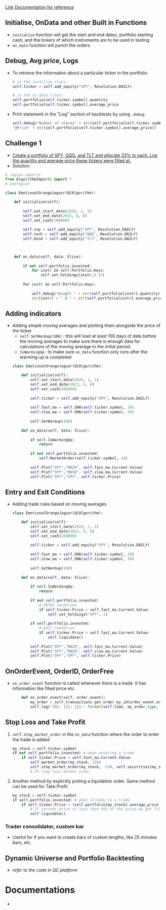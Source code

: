 [Link](https://www.youtube.com/watch?v=Ets0xGCjQ14&t=286s&ab_channel=QuantProgram)
[Documentation for reference](https://www.quantconnect.com/docs/v2/)
## Initialise, OnData and other Built in Functions
- `initialize` function will get the start and end dates, portfolio starting cash, and the tickers of which instruments are to be used in testing
- `on_data` function will punch the orders

## Debug, Avg price, Logs
- To retrieve the information about a particular ticker in the portfolio:
	```python
	# in the initilize class:
	self.ticker = self.add_equity("SPY", Resolution.DAILY)
	
	# in the on_data class:
	self.portfolio[self.ticker.symbol].quantity
	self.portfolio[self.ticker.symbol].average_price
	```
- Print statement in the "Log" section of backtests by using `.debug`
	```python
	self.debug("Number of shares" + str(self.portfolio[self.ticker.symbol].quantity) +\
	"@Price" + str(self.portfolio[self.ticker.symbol].average_price))
	```

## Challenge 1
- <u>Create a portfolio of SPY, QQQ, and TLT and allocate 33% to each. Log the quantity and average price these tickers were filled at.</u>
- Solution:
```python
# region imports
from AlgorithmImports import *
# endregion

class EmotionalOrangeJaguar(QCAlgorithm):

	def initialize(self):
	
		self.set_start_date(2010, 1, 1)
		self.set_end_date(2023, 6, 6)
		self.set_cash(100000)
		
		self.snp = self.add_equity("SPY", Resolution.DAILY)
		self.tech = self.add_equity("QQQ", Resolution.DAILY)
		self.bond = self.add_equity("TLT", Resolution.DAILY)

  

	def on_data(self, data: Slice):
	
		if not self.portfolio.invested:
			for instr in self.Portfolio.Keys:	
				self.set_holdings(instr,0.33)
		
		for instr in self.Portfolio.Keys:
		
			self.debug("bought " + str(self.portfolio[instr].quantity) + " quantity of " +\
			str(instr) + " @ " + str(self.portfolio[instr].average_price))
```

## Adding indicators
- Adding simple moving averages and plotting them alongside the price of the ticker
	- `self.SetWarmup(100)`  : this will load at least 100 days of data before the moving averages to make sure there is enough data for calculations of the moving average in the initial period.
	- `IsWarmingUp`  : to make sure `on_data` function only runs after the warming up is completed
	```python
	class EmotionalOrangeJaguar(QCAlgorithm):  
	
		def initialize(self):
			self.set_start_date(2020, 1, 1)
			self.set_end_date(2023, 6, 6)
			self.set_cash(100000)
			
			self.ticker = self.add_equity("SPY", Resolution.DAILY)
			
			self.fast_ma = self.SMA(self.ticker.symbol, 20)
			self.slow_ma = self.SMA(self.ticker.symbol, 50)
			
			self.SetWarmup(100)
		
		def on_data(self, data: Slice):
			
			if self.IsWarmingUp:
				return
			
			if not self.portfolio.invested:
				self.MarketOrder(self.ticker.symbol, 10)		  
			
			self.Plot("SPY","MA20", self.fast_ma.Current.Value)
			self.Plot("SPY","MA50", self.slow_ma.Current.Value)
			self.Plot("SPY","SPY", self.ticker.Price)
	```

## Entry and Exit Conditions
- Adding trade rules based on moving averages
	```python
	class EmotionalOrangeJaguar(QCAlgorithm):  
	
		def initialize(self):
			self.set_start_date(2020, 1, 1)
			self.set_end_date(2023, 6, 6)
			self.set_cash(100000)
			
			self.ticker = self.add_equity("SPY", Resolution.DAILY)
			
			self.fast_ma = self.SMA(self.ticker.symbol, 20)
			self.slow_ma = self.SMA(self.ticker.symbol, 50)
			
			self.SetWarmup(100)
		
		def on_data(self, data: Slice):
			
			if self.IsWarmingUp:
				return
			
			if not self.portfolio.invested:
				# ENTRY condition
				if self.ticker.Price > self.fast_ma.Current.Value:
					self.set_holdings("SPY", 1)
			
			if self.portfolio.invested:
				# EXIT condition
				if self.ticker.Price < self.fast_ma.Current.Value:
					self.liquidate()
			
			self.Plot("SPY","MA20", self.fast_ma.Current.Value)
			self.Plot("SPY","MA50", self.slow_ma.Current.Value)
			self.Plot("SPY","SPY", self.ticker.Price)
	```

## OnOrderEvent, OrderID, OrderFree
- `on_order_event` function is called whenever there is a trade. It has information like filled price etc.
	```python
		def on_order_event(self, order_event):
			my_order = self.transactions.get_order_by_id(order_event.order_id)
			self.log("{0}: {1}: {2}:".format(self.time, my_order.type, order_event))
	```

## Stop Loss and Take Profit
1. `self.stop_market_order` in the `on_data` function where the order to enter the trade is added
	```python
	my_stock = self.ticker.symbol
	if not self.portfolio.invested: # when entering a trade
		if self.ticker.Price > self.fast_ma.Current.Value:
			self.market_order(my_stock, 150)
			self.stop_market_order(my_stock, -150, self.securities[my_stock].close * 0.95)
			# 5% stop loss market order
	```
2. Another method by explicitly putting a liquidation order. Same method can be used for Take Profit
	```python
	my_stock = self.ticker.symbol
	if self.portfolio.invested: # when already in a trade
		if self.ticker.Price < (self.portfolio[my_stock].average_price * 0.95):
			# IF current price is less than 95% of the price we got filled at
			self.liquidate()
	```

### Trader consolidator, custom bar
- Useful for if you want to create bars of custom lengths, like 25 minutes bars, etc.

## Dynamic Universe and Portfolio Backtesting
- *refer to the code in QC platform*

# Documentations
- 